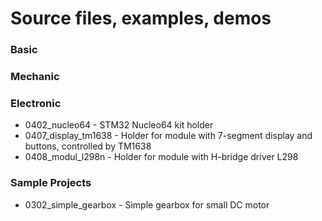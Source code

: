 # Source files, examples, demos

### Basic

### Mechanic

### Electronic
* 0402_nucleo64 - STM32 Nucleo64 kit holder
* 0407_display_tm1638 - Holder for module with 7-segment display and buttons, controlled by TM1638
* 0408_modul_l298n - Holder for module with H-bridge driver L298

### Sample Projects
* 0302_simple_gearbox - Simple gearbox for small DC motor

